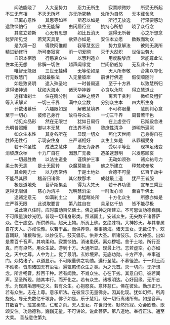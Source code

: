 <!-- { "loadSidebar": true } -->
　　闻法能晓了　　入大圣势力
　　忍力无所生　　寂寞顺微妙
　　所受无所起　　不生无有相
　　不灭无所坏　　亦无所究畅
　　处所为自然　　无本藏舍念
　　已离心意性　　其思等如空
　　斯忍以如是　　所行无放逸
　　行深要感动　　逮致惔怕行
　　众生无能解　　由闲居行业
　　执持心所想　　晓了众行念
　　其意立若斯　　心无有思想
　　如比丘消灭　　逮得无所著
　　心之所想念　　犹梦所见觉
　　若梵天具足　　欲界亦如是
　　安住本立愿　　数数而劝众
　　是为第一忍　　得致阿惟颜
　　我等慧玄迥　　势力意解法
　　彼则无我所　　精进勤修行
　　所可奉寂寞　　消一切爱网
　　灭于大然炽　　世俗尘劳火
　　自识本宿愿　　行愍哀众生
　　以慧利造立　　用度脱黎庶
　　常能尊此法　　住本无无想
　　佛解一切住　　越声闻缘觉
　　世间俗威势　　无及此十力
　　唯智无能限　　三世无挂碍
　　无等伦如是　　天人所奉敬
　　合集以导化　　行无数慧门
　　成就最胜法　　入无量彼岸
　　前世行佛道　　假使顺随时
　　如是致贤明　　逮入殊圣地
　　一时普周遍　　至于十方界
　　以致慧所归　　逮得诸神通
　　犹如大海水　　诸天华神器
　　心贪以永除　　得立慧道业
　　选择诸刹土　　住在晓分别
　　四种之境界　　离若干贪利
　　微细及粗犷　　等入识解义
　　一切三千界　　满中众尘数
　　分别众生本　　四大所生身
　　计数诸慕乐　　六趣限如是
　　解散慧境界　　不可称限量
　　慧剖判心意　　至于一切心
　　彼修己身行　　故将导众生
　　一切三千界　　周普若干色
　　彻见众品形　　然在无限世
　　犹如日周行　　在上虚空行
　　已斯殿舍进　　光明普照耀
　　御以本无慧　　在法界不动
　　黎庶性清净　　道明所遍照
　　如众生本性　　其身各所在
　　显现一切众　　照化天世间
　　己身得自在　　胜降无性行
　　示现安住身　　庄严诸相好
　　众生土如是　　从罪福受身
　　若干种圣性　　成法之慧体
　　虚无为身界　　受以平等业
　　现神足诸变　　消黎庶众秽
　　十力广自在　　因慧广无极
　　造圣逮慧明　　兴发愍顺哀
　　一切最胜教　　以法生道业
　　谨慎护三事　　无动如须弥
　　诸众祐号力　　柔士势无恚
　　是士无回转　　众魔莫能当
　　佛之所建立　　释梵咸奉敬
　　其金刚力士　　以力势常侍
　　于是土地处　　合德不可量
　　亿百千劫中　　不能尽其限
　　稽首归诸佛　　其亿数那术
　　成就最上道　　犹严王者服
　　极是道地处　　菩萨斯集会
　　得为大梵天　　若干界功德
　　宣布三乘业　　逮得无限侣
　　慈心为清净　　光明慧消尘
　　一时发心顷　　至百千佛土
　　逮诸定意元　　如满刹土尘
　　勇猛睹处所　　十方化众生
　　所愿亦如是　　庄严尊无限
　　此说取要言　　第八胜自在
　　具足亿千劫　　皆不能尽极
　　说此第八住时。应时震动百亿佛土。佛之威神之所建立。不可思议功德巍巍。不可限量演妙光明。普现一切诸身形类。照诸国土。安诸众生。无央数千诸菩萨众。住于虚空。所供养具。超天上物。所贡上佛。玄绝殊特。大神妙天。与其眷属自在天人。亦咸悦豫。以若干品。而供养尊。奉事德海。诸天玉女。无数亿千。欢喜踊跃。诸根和悦。以妙伎乐。鼓天倡乐。供养大圣。斯诸伎乐。乐大神圣。出如是辈百千音声。其响柔和。寂寞惔怕。消诸患厌。离众秽垢。舍于土地。所行至真。而有卓然。用众生故。游到十方。大通所显。现最上行。志若虚空。心亦如之。天中之尊。人中为上。觉了最明。玄妙境界。无底功勋。十方严净。奉事道门。众祐诸子。以道显示。不可限量佛之功勋。遵行圣慧。不慕径迹。于一刹土而不动移。皆周诸国无有尘垢。遍辄愍伤众生之类。为之元首。灭一切向。无所想念。所言畅音。辞百千种。若有闻教。不肖众生。心在下劣。其意自归。彼若闻声。至圣所现。随其本行。而开化之。若有众生。诸根明达。心好因缘。无所志乐。为现离垢慧明之义。若有众生。心抱愍哀。意怀慈仁。佛在彼处。勤示正行。若有众生。志在上尊。意乐斯法。在彼显示无量佛身。因其化现。犹如幻师。所周旋处。导无央数亿千垓身。佛子如是。乐于慧幻。现一切行离诸所有。如是音声。其数百千。班宣柔软。仁和之向。天人玉女。在世归伏。默然乐寂。众会欣豫。歌颂安住。功勋德称。巍巍无量。不可讲论。说此菩萨。第八道地。奉行正法。通至大乘。
善哉意住第九

